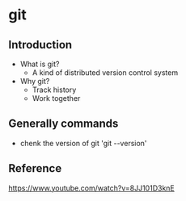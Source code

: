# git
## Introduction
* What is git?
  * A kind of distributed version control system
* Why git?
  * Track history
  * Work together
## Generally commands
* chenk the version of git
  'git --version'

## Reference
<https://www.youtube.com/watch?v=8JJ101D3knE>

